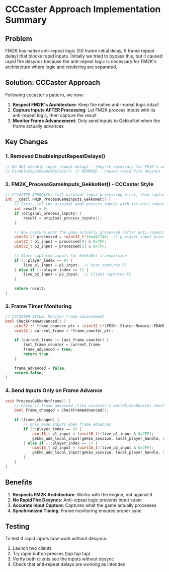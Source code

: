 # CCCaster Approach Implementation Summary

## Problem
FM2K has native anti-repeat logic (50 frame initial delay, 5 frame repeat delay) that blocks rapid inputs. Initially we tried to bypass this, but it caused rapid fire desyncs because the anti-repeat logic is necessary for FM2K's architecture where logic and rendering are separated.

## Solution: CCCaster Approach
Following cccaster's pattern, we now:

1. **Respect FM2K's Architecture**: Keep the native anti-repeat logic intact
2. **Capture Inputs AFTER Processing**: Let FM2K process inputs with its anti-repeat logic, then capture the result
3. **Monitor Frame Advancement**: Only send inputs to GekkoNet when the frame actually advances

## Key Changes

### 1. Removed DisableInputRepeatDelays()
```cpp
// DO NOT disable input repeat delays - they're necessary for FM2K's architecture
// DisableInputRepeatDelays(); // REMOVED - causes rapid fire desyncs
```

### 2. FM2K_ProcessGameInputs_GekkoNet() - CCCaster Style
```cpp
// CCCASTER APPROACH: Call original input processing first, then capture
int __cdecl FM2K_ProcessGameInputs_GekkoNet() {
    // First, let the original game process inputs with its anti-repeat logic
    int result = 0;
    if (original_process_inputs) {
        result = original_process_inputs();
    }
    
    // Now capture what the game actually processed (after anti-repeat)
    uint32_t* processed = (uint32_t*)0x447f40;  // g_player_input_processed[8]
    uint32_t p1_input = processed[0] & 0x7FF;
    uint32_t p2_input = processed[1] & 0x7FF;
    
    // Store captured inputs for GekkoNet transmission
    if (::player_index == 0) {
        live_p1_input = p1_input;  // Host captures P1
    } else if (::player_index == 1) {
        live_p2_input = p2_input;  // Client captures P2
    }
    
    return result;
}
```

### 3. Frame Timer Monitoring
```cpp
// CCCASTER-STYLE: Monitor frame advancement
bool CheckFrameAdvanced() {
    uint32_t* frame_counter_ptr = (uint32_t*)FM2K::State::Memory::FRAME_COUNTER_ADDR;
    uint32_t current_frame = *frame_counter_ptr;
    
    if (current_frame != last_frame_counter) {
        last_frame_counter = current_frame;
        frame_advanced = true;
        return true;
    }
    
    frame_advanced = false;
    return false;
}
```

### 4. Send Inputs Only on Frame Advance
```cpp
void ProcessGekkoNetFrame() {
    // Check if frame advanced (like cccaster's worldTimerMoniter.check())
    bool frame_changed = CheckFrameAdvanced();
    
    if (frame_changed) {
        // Only send inputs when frame advances
        if (::player_index == 0) {
            uint16_t p1_input = (uint16_t)(live_p1_input & 0x7FF);
            gekko_add_local_input(gekko_session, local_player_handle, &p1_input);
        } else if (::player_index == 1) {
            uint16_t p2_input = (uint16_t)(live_p2_input & 0x7FF);
            gekko_add_local_input(gekko_session, local_player_handle, &p2_input);
        }
    }
}
```

## Benefits
1. **Respects FM2K Architecture**: Works with the engine, not against it
2. **No Rapid Fire Desyncs**: Anti-repeat logic prevents input spam
3. **Accurate Input Capture**: Captures what the game actually processes
4. **Synchronized Timing**: Frame monitoring ensures proper sync

## Testing
To test if rapid inputs now work without desyncs:
1. Launch two clients
2. Try rapid button presses (tap tap tap)
3. Verify both clients see the inputs without desync
4. Check that anti-repeat delays are working as intended